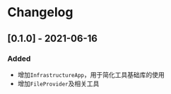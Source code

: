 # Changelog

## [0.1.0] - 2021-06-16

### Added

- 增加`InfrastructureApp`，用于简化工具基础库的使用
- 增加`FileProvider`及相关工具
